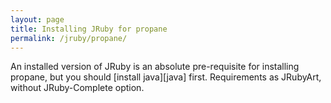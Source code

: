 ```yaml
---
layout: page
title: Installing JRuby for propane
permalink: /jruby/propane/
---
```


An installed version of JRuby is an absolute pre-requisite for installing propane, but you should [install java][java] first. Requirements as JRubyArt, without JRuby-Complete option.
